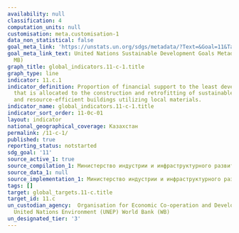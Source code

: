```yaml
---
availability: null
classification: 4
computation_units: null
customisation: meta.customisation-1
data_non_statistical: false
goal_meta_link: 'https://unstats.un.org/sdgs/metadata/?Text=&Goal=11&Target= '
goal_meta_link_text: United Nations Sustainable Development Goals Metadata (PDF 4.0
  MB)
graph_title: global_indicators.11-c-1.title
graph_type: line
indicator: 11.c.1
indicator_definition: Proportion of financial support to the least developed countries
  that is allocated to the construction and retrofitting of sustainable, resilient
  and resource-efficient buildings utilizing local materials.
indicator_name: global_indicators.11-c-1.title
indicator_sort_order: 11-0c-01
layout: indicator
national_geographical_coverage: Казахстан
permalink: /11-c-1/
published: true
reporting_status: notstarted
sdg_goal: '11'
source_active_1: true
source_compilation_1: Министерство индустрии и инфраструктурного развития РК
source_data_1: null
source_implementation_1: Министерство индустрии и инфраструктурного развития РК
tags: []
target: global_targets.11-c.title
target_id: 11.c
un_custodian_agency:  Organisation for Economic Co-operation and Development (OECD)
  United Nations Environment (UNEP) World Bank (WB)
un_designated_tier: '3'
---
```

